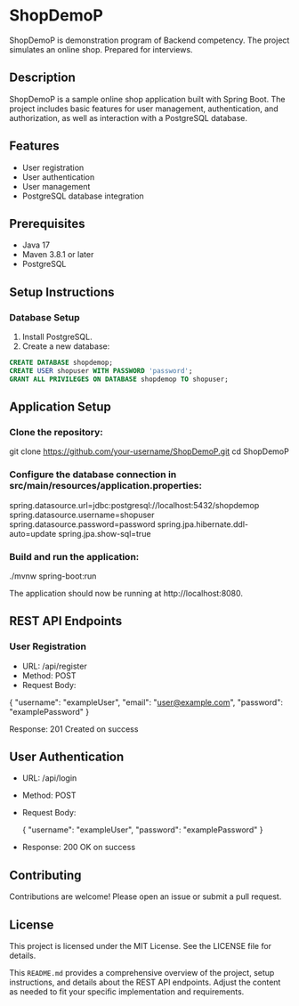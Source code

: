 # ShopDemoP
ShopDemoP is demonstration program of Backend competency. The project simulates an online shop. Prepared for interviews.
## Description

ShopDemoP is a sample online shop application built with Spring Boot. The project includes basic features for user
management, authentication, and authorization, as well as interaction with a PostgreSQL database.

## Features

- User registration
- User authentication
- User management
- PostgreSQL database integration

## Prerequisites

- Java 17
- Maven 3.8.1 or later
- PostgreSQL

## Setup Instructions

### Database Setup

1. Install PostgreSQL.
2. Create a new database:

```sql
CREATE DATABASE shopdemop;
CREATE USER shopuser WITH PASSWORD 'password';
GRANT ALL PRIVILEGES ON DATABASE shopdemop TO shopuser;
```
## Application Setup
### Clone the repository:
git clone https://github.com/your-username/ShopDemoP.git
cd ShopDemoP
### Configure the database connection in src/main/resources/application.properties:
spring.datasource.url=jdbc:postgresql://localhost:5432/shopdemop
spring.datasource.username=shopuser
spring.datasource.password=password
spring.jpa.hibernate.ddl-auto=update
spring.jpa.show-sql=true

### Build and run the application:
./mvnw spring-boot:run

The application should now be running at http://localhost:8080.
## REST API Endpoints
### User Registration
- URL: /api/register
- Method: POST
- Request Body:

{
"username": "exampleUser",
"email": "user@example.com",
"password": "examplePassword"
}

Response: 201 Created on success
## User Authentication
- URL: /api/login
- Method: POST
- Request Body:

  {
  "username": "exampleUser",
  "password": "examplePassword"
  }
- Response: 200 OK on success

## Contributing
Contributions are welcome! Please open an issue or submit a pull request.

## License
This project is licensed under the MIT License. See the LICENSE file for details.

This `README.md` provides a comprehensive overview of the project, setup instructions, and details about the REST API
endpoints. Adjust the content as needed to fit your specific implementation and requirements.
